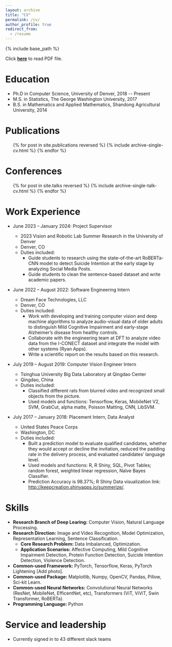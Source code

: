 ```yaml
---
layout: archive
title: "CV"
permalink: /cv/
author_profile: true
redirect_from:
  - /resume
---
```


{% include base_path %}

Click <a href="../files/JS-CV.pdf" target="_blank">**here**</a> to read PDF file.

Education
=========
* Ph.D in Computer Science, University of Denver, 2018 -- Present
* M.S. in Statistics, The George Washington University, 2017
* B.S. in Mathematics and Applied Mathematics, Shandong Agricultural University, 2014

Publications
============
  <ul>{% for post in site.publications reversed %}
    {% include archive-single-cv.html %}
  {% endfor %}</ul>
  
Conferences
===========
  <ul>{% for post in site.talks reversed %}
    {% include archive-single-talk-cv.html  %}
  {% endfor %}</ul>

Work Experience
===============
* June 2023 – January 2024: Project Supervisor
  * 2023 Vision and Robotic Lab Summer Research in the University of Denver 
  * Denver, CO                                                             
  * Duties included:
    * Guide students to research using the state-of-the-art RoBERTa-CNN model to detect Suicide Intention at the early stage by analyzing Social Media Posts.
    * Guide students to clean the sentence-based dataset and write academic papers.

* June 2022 – August 2022: Software Engineering Intern
  * Dream Face Technologies, LLC
  * Denver, CO   
  * Duties included: 
    * Work with developing and training computer vision and deep machine algorithms to analyze audio-visual data of older adults to distinguish Mild Cognitive Impairment and early-stage Alzheimer’s disease from healthy controls.
    * Collaborate with the engineering team at DFT to analyze video data from the I-CONECT dataset and integrate the model with other systems (Ryan Apps).
    * Write a scientific report on the results based on this research.
       
* July 2019 – August 2019: Computer Vision Engineer Intern
  * Tsinghua University Big Data Laboratory at Qingdao Center
  * Qingdao, China     
  * Duties included: 
    * Classified different rats from blurred video and recognized small objects from the picture.
    * Used models and functions: Tensorflow, Keras, MobileNet V2, SVM, GrabCut, alpha matte, Poisson Matting, CNN, LibSVM.
                                 
* July 2017 – January 2018: Placement Intern, Data Analyst
  * United States Peace Corps
  * Washington, DC    
  * Duties included:  
    * Built a prediction model to evaluate qualified candidates, whether they would accept or decline the invitation, reduced the padding rate in the delivery process, and evaluated candidates’ language level.
    * Used models and functions: R, R Shiny, SQL, Pivot Tables; random forest, weighted linear regression, Naïve Bayes Classifier. 
    * Prediction Accuracy is 98.37%; R Shiny Data visualization link: http://keepcreation.shinyapps.io/summerize/.

Skills
======
* **Research Branch of Deep Learing:** Computer Vision, Natural Language Processing.
* **Research Direction:** Image and Video Recognition, Model Optimization, Representation Learning, Sentence Classification.
  * **Core Research Problem:** Data Imbalanced, Optimization.
  * **Application Scenarios:** Affective Computing, Mild Cognitive Impairment Detection, Protein Function Detection, Suicide Intention Detection, Violence Detection.
* **Common-used Framework:** PyTorch, Tensorflow, Keras, PyTorch Lightening [Add photo].
* **Common-used Package:** Matplotlib, Numpy, OpenCV, Pandas, Pillow, Sci-kit Learn.
* **Common-used Neural Networks:** Convolutional Neural Networks (ResNet, MobileNet, EfficentNet, etc), Transformers (ViT, ViViT, Swin Transformer, RoBERTa).
* **Programming Language:** Python

Service and leadership
======================
* Currently signed in to 43 different slack teams